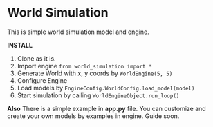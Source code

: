 # World Simulation
This is simple world simulation model and engine.


**INSTALL**
1. Clone as it is.
2. Import engine `from world_simulation import *`
3. Generate World with x, y coords by `WorldEngine(5, 5)`
4. Configure Engine
5. Load models by `EngineConfig.WorldConfig.load_model(model)`
6. Start simulation by calling `WorldEngineObject.run_loop()`

**Also**
There is a simple example in **app.py** file.
You can customize and create your own models by examples in engine.
Guide soon.